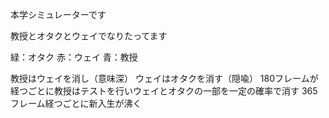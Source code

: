 本学シミュレーターです

教授とオタクとウェイでなりたってます

緑：オタク
赤：ウェイ
青：教授

教授はウェイを消し（意味深）
ウェイはオタクを消す（隠喩）
180フレームが経つごとに教授はテストを行いウェイとオタクの一部を一定の確率で消す
365フレーム経つごとに新入生が沸く


